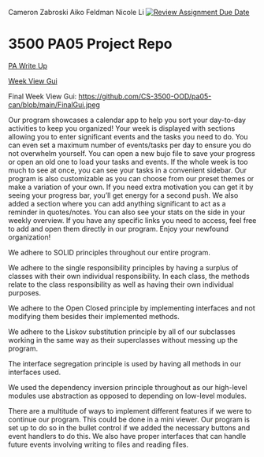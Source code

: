 Cameron Zabroski
Aiko Feldman
Nicole Li
[![Review Assignment Due Date](https://classroom.github.com/assets/deadline-readme-button-24ddc0f5d75046c5622901739e7c5dd533143b0c8e959d652212380cedb1ea36.svg)](https://classroom.github.com/a/x6ckGcN8)
# 3500 PA05 Project Repo

[PA Write Up](https://markefontenot.notion.site/PA-05-8263d28a81a7473d8372c6579abd6481)

[Week View Gui](
https://github.com/CS-3500-OOD/pa05-can/blob/4d177a411f14b4321bf540d2fcdcea99918bd880/WeekViewGui.jpeg)

Final Week View Gui: https://github.com/CS-3500-OOD/pa05-can/blob/main/FinalGui.jpeg


Our program showcases a calendar app to help you sort your day-to-day activities to keep you organized! Your week is displayed with sections allowing you to enter significant events and the tasks you need to do. You can even set a maximum number of events/tasks per day to ensure you do not overwhelm yourself. You can open a new bujo file to save your progress or open an old one to load your tasks and events. If the whole week is too much to see at once, you can see your tasks in a convenient sidebar. Our program is also customizable as you can choose from our preset themes or make a variation of your own. If you need extra motivation you can get it by seeing your progress bar, you’ll get energy for a second push. We also added a section where you can add anything significant to act as a reminder in quotes/notes. You can also see your stats on the side in your weekly overview. If you have any specific links you need to access, feel free to add and open them directly in our program. Enjoy your newfound organization!

We adhere to SOLID principles throughout our entire program.

We adhere to the single responsibility principles by having a surplus of classes with their own individual responsibility. In each class, the methods relate to the class responsibility as well as having their own individual purposes.

We adhere to the Open Closed principle by implementing interfaces and not modifying them besides their implemented methods.

We adhere to the Liskov substitution principle by all of our subclasses working in the same way as their superclasses without messing up the program.

The interface segregation principle is used by having all methods in our interfaces used.

We used the dependency inversion principle throughout as our high-level modules use abstraction as opposed to depending on low-level modules.


There are a multitude of ways to implement different features if we were to continue our program. This could be done in a mini viewer. Our program is set up to do so in the bullet control if we added the necessary buttons and event handlers to do this. We also have proper interfaces that can handle future events involving writing to files and reading files.
